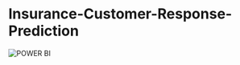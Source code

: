 # Insurance-Customer-Response-Prediction

![POWER BI](https://github.com/user-attachments/assets/62173432-e9bb-41a7-95ec-9bb5e21dc247)
